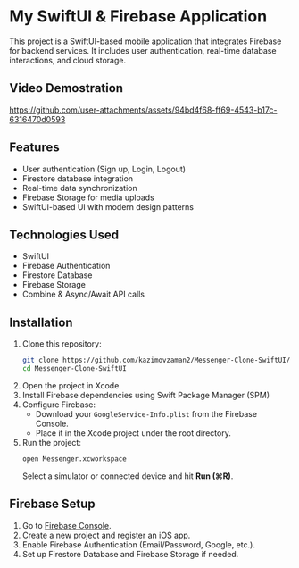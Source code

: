 # My SwiftUI & Firebase Application

This project is a SwiftUI-based mobile application that integrates Firebase for backend services. It includes user authentication, real-time database interactions, and cloud storage.

## Video Demostration

https://github.com/user-attachments/assets/94bd4f68-ff69-4543-b17c-6316470d0593



## Features
- User authentication (Sign up, Login, Logout)
- Firestore database integration
- Real-time data synchronization
- Firebase Storage for media uploads
- SwiftUI-based UI with modern design patterns

## Technologies Used
- SwiftUI
- Firebase Authentication
- Firestore Database
- Firebase Storage
- Combine & Async/Await API calls

## Installation
1. Clone this repository:
   ```bash
   git clone https://github.com/kazimovzaman2/Messenger-Clone-SwiftUI/
   cd Messenger-Clone-SwiftUI
   ```
2. Open the project in Xcode.
3. Install Firebase dependencies using Swift Package Manager (SPM)
4. Configure Firebase:
   - Download your `GoogleService-Info.plist` from the Firebase Console.
   - Place it in the Xcode project under the root directory.
5. Run the project:
   ```bash
   open Messenger.xcworkspace
   ```
   Select a simulator or connected device and hit **Run (⌘R)**.

## Firebase Setup
1. Go to [Firebase Console](https://console.firebase.google.com/).
2. Create a new project and register an iOS app.
3. Enable Firebase Authentication (Email/Password, Google, etc.).
4. Set up Firestore Database and Firebase Storage if needed.
